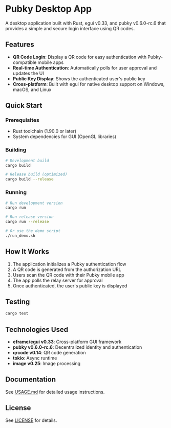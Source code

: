 # Pubky Desktop App

A desktop application built with Rust, egui v0.33, and pubky v0.6.0-rc.6 that provides a simple and secure login interface using QR codes.

## Features

- **QR Code Login**: Display a QR code for easy authentication with Pubky-compatible mobile apps
- **Real-time Authentication**: Automatically polls for user approval and updates the UI
- **Public Key Display**: Shows the authenticated user's public key
- **Cross-platform**: Built with egui for native desktop support on Windows, macOS, and Linux

## Quick Start

### Prerequisites
- Rust toolchain (1.90.0 or later)
- System dependencies for GUI (OpenGL libraries)

### Building

```bash
# Development build
cargo build

# Release build (optimized)
cargo build --release
```

### Running

```bash
# Run development version
cargo run

# Run release version
cargo run --release

# Or use the demo script
./run_demo.sh
```

## How It Works

1. The application initializes a Pubky authentication flow
2. A QR code is generated from the authorization URL
3. Users scan the QR code with their Pubky mobile app
4. The app polls the relay server for approval
5. Once authenticated, the user's public key is displayed

## Testing

```bash
cargo test
```

## Technologies Used

- **eframe/egui v0.33**: Cross-platform GUI framework
- **pubky v0.6.0-rc.6**: Decentralized identity and authentication
- **qrcode v0.14**: QR code generation
- **tokio**: Async runtime
- **image v0.25**: Image processing

## Documentation

See [USAGE.md](USAGE.md) for detailed usage instructions.

## License

See [LICENSE](LICENSE) for details.
